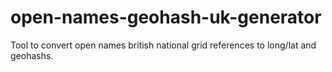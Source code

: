 # open-names-geohash-uk-generator
Tool to convert open names british national grid references to long/lat and geohashs.
